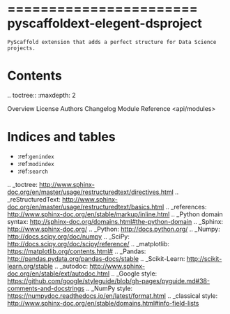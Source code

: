 =======================
pyscaffoldext-elegent-dsproject
=======================

    PyScaffold extension that adds a perfect structure for Data Science projects.


Contents
========

.. toctree::
   :maxdepth: 2

   Overview <readme>
   License <license>
   Authors <authors>
   Changelog <changelog>
   Module Reference <api/modules>


Indices and tables
==================

* :ref:`genindex`
* :ref:`modindex`
* :ref:`search`

.. _toctree: http://www.sphinx-doc.org/en/master/usage/restructuredtext/directives.html
.. _reStructuredText: http://www.sphinx-doc.org/en/master/usage/restructuredtext/basics.html
.. _references: http://www.sphinx-doc.org/en/stable/markup/inline.html
.. _Python domain syntax: http://sphinx-doc.org/domains.html#the-python-domain
.. _Sphinx: http://www.sphinx-doc.org/
.. _Python: http://docs.python.org/
.. _Numpy: http://docs.scipy.org/doc/numpy
.. _SciPy: http://docs.scipy.org/doc/scipy/reference/
.. _matplotlib: https://matplotlib.org/contents.html#
.. _Pandas: http://pandas.pydata.org/pandas-docs/stable
.. _Scikit-Learn: http://scikit-learn.org/stable
.. _autodoc: http://www.sphinx-doc.org/en/stable/ext/autodoc.html
.. _Google style: https://github.com/google/styleguide/blob/gh-pages/pyguide.md#38-comments-and-docstrings
.. _NumPy style: https://numpydoc.readthedocs.io/en/latest/format.html
.. _classical style: http://www.sphinx-doc.org/en/stable/domains.html#info-field-lists

